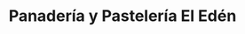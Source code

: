 ---
title: "Panadería y Pastelería El Edén"
url: /portoviejo/panaderia-y-pasteleria-el-eden/
shop: Konditorei
---